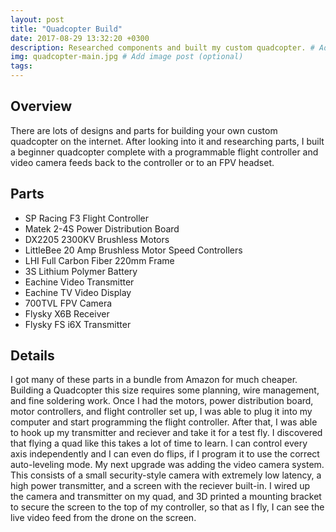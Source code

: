 ```yaml
---
layout: post
title: "Quadcopter Build"
date: 2017-08-29 13:32:20 +0300
description: Researched components and built my custom quadcopter. # Add post description (optional)
img: quadcopter-main.jpg # Add image post (optional)
tags:
---
```


## Overview
There are lots of designs and parts for building your own custom quadcopter on the internet. After looking into it and researching parts, I built a beginner quadcopter complete with a programmable flight controller and video camera feeds back to the controller or to an FPV headset.

## Parts
* SP Racing F3 Flight Controller
* Matek 2-4S Power Distribution Board
* DX2205 2300KV Brushless Motors
* LittleBee 20 Amp Brushless Motor Speed Controllers
* LHI Full Carbon Fiber 220mm Frame
* 3S Lithium Polymer Battery
* Eachine Video Transmitter
* Eachine TV Video Display
* 700TVL FPV Camera 
* Flysky X6B Receiver
* Flysky FS i6X Transmitter

## Details
I got many of these parts in a bundle from Amazon for much cheaper. Building a Quadcopter this size requires some planning, wire management, and fine soldering work. Once I had the motors, power distribution board, motor controllers, and flight controller set up, I was able to plug it into my computer and start programming the flight controller. After that, I was able to hook up my transmitter and reciever and take it for a test fly. I discovered that flying a quad like this takes a lot of time to learn. I can control every axis independently and I can even do flips, if I program it to use the correct auto-leveling mode. My next upgrade was adding the video camera system. This consists of a small security-style camera with extremely low latency, a high power transmitter, and a screen with the reciever built-in. I wired up the camera and transmitter on my quad, and 3D printed a mounting bracket to secure the screen to the top of my controller, so that as I fly, I can see the live video feed from the drone on the screen.
